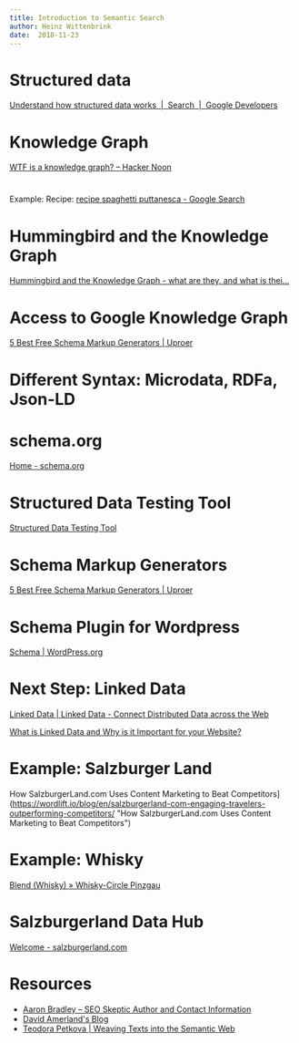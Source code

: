 ```yaml
---
title: Introduction to Semantic Search
author: Heinz Wittenbrink
date:  2018-11-23
---
```


# Structured data

[Understand how structured data works  |  Search  |  Google Developers](https://developers.google.com/search/docs/guides/intro-structured-data "Understand how structured data works  |  Search  |  Google Developers")

# Knowledge Graph

[WTF is a knowledge graph? – Hacker Noon](https://hackernoon.com/wtf-is-a-knowledge-graph-a16603a1a25f "WTF is a knowledge graph? – Hacker Noon")

#
Example: Recipe: [recipe spaghetti puttanesca - Google Search](https://www.google.com/search?client=ubuntu&channel=fs&ei=i9j2W8jyJcOE8gL2qrDwCw&q=recipe+spaghetti+puttanesca&oq=recipe+spagehtti+puttane&gs_l=psy-ab.1.0.0i13j0i22i30j0i13i5i30j0i8i13i30l7.27775.36832..38407...1.0..0.184.3378.0j25......0....1..gws-wiz.......0j0i71j35i304i39j0i13i30j35i39j0i10j0i8i13i10i30.oDiyJ-jmJAY "recipe spaghetti puttanesca - Google Search")


# Hummingbird and the Knowledge Graph

[Hummingbird and the Knowledge Graph - what are they, and what is thei…](https://www.slideshare.net/AntonShulke/hummingbird-and-the-knowledge-graph-what-are-they-and-what-is-their-impact-on-seo "Hummingbird and the Knowledge Graph - what are they, and what is thei…")


# Access to Google Knowledge Graph

[5 Best Free Schema Markup Generators | Uproer](https://uproer.com/articles/free-schema-markup-generators/ "5 Best Free Schema Markup Generators | Uproer")


# Different Syntax: Microdata, RDFa, Json-LD

# schema.org

[Home - schema.org](https://schema.org/ "Home - schema.org")

# Structured Data Testing Tool

[Structured Data Testing Tool](https://search.google.com/structured-data/testing-tool?hl=en "Structured Data Testing Tool")

# Schema Markup Generators

[5 Best Free Schema Markup Generators | Uproer](https://uproer.com/articles/free-schema-markup-generators/ "5 Best Free Schema Markup Generators | Uproer")

# Schema Plugin for Wordpress

[Schema | WordPress.org](https://wordpress.org/plugins/schema/ "Schema | WordPress.org")

# Next Step: Linked Data

[Linked Data | Linked Data - Connect Distributed Data across the Web](http://linkeddata.org/ "Linked Data | Linked Data - Connect Distributed Data across the Web")

[What is Linked Data and Why is it Important for your Website?](https://wordlift.io/blog/en/entity/linked-data/ "What is Linked Data and Why is it Important for your Website?")

# Example: Salzburger Land

How SalzburgerLand.com Uses Content Marketing to Beat Competitors](https://wordlift.io/blog/en/salzburgerland-com-engaging-travelers-outperforming-competitors/ "How SalzburgerLand.com Uses Content Marketing to Beat Competitors")

# Example: Whisky

[Blend (Whisky) » Whisky-Circle Pinzgau](https://www.whisky-circle.info/entity/blend-whisky/ "Blend (Whisky) » Whisky-Circle Pinzgau")

# Salzburgerland Data Hub

[Welcome - salzburgerland.com](http://data.salzburgerland.com/ "Welcome - salzburgerland.com")

# Resources

- [Aaron Bradley – SEO Skeptic Author and Contact Information](http://www.seoskeptic.com/aaron-bradley/ "Aaron Bradley – SEO Skeptic Author and Contact Information")
- [David Amerland's Blog](https://davidamerland.com/ "David Amerland's Blog")
- [Teodora Petkova | Weaving Texts into the Semantic Web](http://www.teodorapetkova.com/ "Teodora Petkova | Weaving Texts into the Semantic Web")
